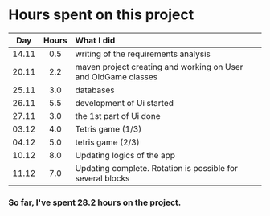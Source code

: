 # Hours spent on this project

| Day | Hours | What I did |
| :----:|:-----:| :----------|
| 14.11 | 0.5 | writing of the requirements analysis |
| 20.11 | 2.2 | maven project creating and working on User and OldGame classes |
| 25.11 | 3.0 | databases |
| 26.11 | 5.5 | development of Ui started |
| 27.11 | 3.0 | the 1st part of Ui done |
| 03.12 | 4.0 | Tetris game (1/3) |
| 04.12 | 5.0 | tetris game (2/3) |
| 10.12 | 8.0 | Updating logics of the app|
| 11.12 | 7.0 | Updating complete. Rotation is possible for several blocks| 

### So far, I've spent 28.2 hours on the project.
